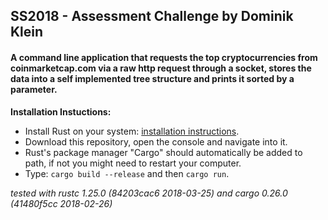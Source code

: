 ## SS2018 - Assessment Challenge by Dominik Klein  
#### A command line application that requests the top cryptocurrencies from coinmarketcap.com via a raw http request through a socket, stores the data into a self implemented tree structure and prints it sorted by a parameter.    

**Installation Instuctions:**
* Install Rust on your system: [installation instructions](https://www.rust-lang.org/en-US/install.html).
* Download this repository, open the console and navigate into it.
* Rust's package manager "Cargo" should automatically be added to path, if not you might need to restart your computer.
* Type: ```cargo build --release``` and then ```cargo run```.

_tested with rustc 1.25.0 (84203cac6 2018-03-25) and cargo 0.26.0 (41480f5cc 2018-02-26)_

